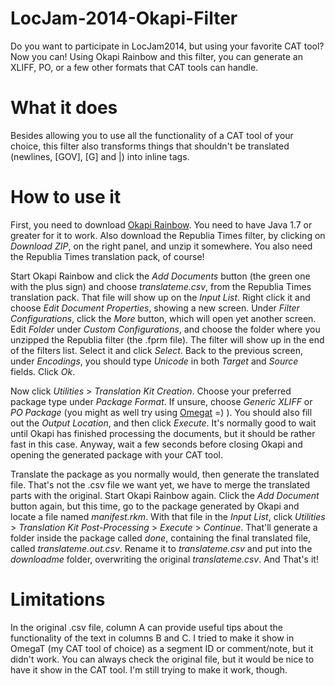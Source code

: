 LocJam-2014-Okapi-Filter
========================

Do you want to participate in LocJam2014, but using your favorite CAT tool? Now you can! Using Okapi Rainbow and this filter, you can generate an XLIFF, PO, or a few other formats that CAT tools can handle.


# What it does

Besides allowing you to use all the functionality of a CAT tool of your choice, this filter also transforms things that shouldn't be translated (newlines, [GOV], [G] and |) into inline tags.


# How to use it

First, you need to download [Okapi Rainbow](http://www.opentag.com/okapi/wiki/index.php?title=Rainbow). You need to have Java 1.7 or greater for it to work. Also download the Republia Times filter, by clicking on *Download ZIP*, on the right panel, and unzip it somewhere. You also need the Republia Times translation pack, of course!

Start Okapi Rainbow and click the *Add Documents* button (the green one with the plus sign) and choose *translateme.csv*, from the Republia Times translation pack. That file will show up on the *Input List*. Right click it and choose *Edit Document Properties*, showing a new screen. Under *Filter Configurations*, click the *More* button, which will open yet another screen. Edit *Folder* under *Custom Configurations*, and choose the folder where you unzipped the Republia filter (the .fprm file). The filter will show up in the end of the filters list. Select it and click *Select*. Back to the previous screen, under *Encodings*, you should type *Unicode* in both *Target* and *Source* fields. Click *Ok*.

Now click *Utilities* > *Translation Kit Creation*. Choose your preferred package type under *Package Format*. If unsure, choose *Generic XLIFF* or *PO Package* (you might as well try using [Omegat](http://omegat.org/) =) ). You should also fill out the *Output Location*, and then click *Execute*. It's normally good to wait until Okapi has finished processing the documents, but it should be rather fast in this case. Anyway, wait a few seconds before closing Okapi and opening the generated package with your CAT tool.

Translate the package as you normally would, then generate the translated file. That's not the .csv file we want yet, we have to merge the translated parts with the original. Start Okapi Rainbow again. Click the *Add Document* button again, but this time, go to the package generated by Okapi and locate a file named *manifest.rkm*. With that file in the *Input List*, click *Utilities* > *Translation Kit Post-Processing* > *Execute* > *Continue*. That'll generate a folder inside the package called *done*, containing the final translated file, called *translateme.out.csv*. Rename it to *translateme.csv* and put into the *downloadme* folder, overwriting the original *translateme.csv*. And That's it!


# Limitations

In the original .csv file, column A can provide useful tips about the functionality of the text in columns B and C. I tried to make it show in OmegaT (my CAT tool of choice) as a segment ID or comment/note, but it didn't work. You can always check the original file, but it would be nice to have it show in the CAT tool. I'm still trying to make it work, though.
